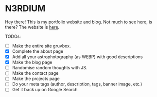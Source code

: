 # N3RDIUM
Hey there! This is my portfolio website and blog. Not much to see here, is there?
The website is [here](https://n3rdium.dev).

TODOs:
- [ ] Make the entire site gruvbox.
- [x] Complete the about page
- [x] Add all your astrophotography (as WEBP) with good descriptions
- [x] Make the blog page
- [ ] Randomise random thoughts with JS.
- [ ] Make the contact page
- [ ] Make the projects page
- [ ] Do your meta tags (author, description, tags, banner image, etc.)
- [ ] Get it back up on Google Search
